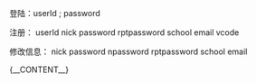 登陆：userId ; password

注册：
userId
nick
password
rptpassword
school
email
vcode

修改信息：
nick
password
npassword
rptpassword
school
email

<include file="Public/header" />
{__CONTENT__}
<include file="Public/login" />
<include file="Public/footer" />

<if condition = "empty($Think.session.user_id) eq true">
</if>